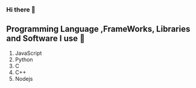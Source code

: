 ### Hi there 👋


## Programming Language ,FrameWorks, Libraries and Software I use 📝
1. JavaScript
2. Python
3. C
4. C++
5. Nodejs


